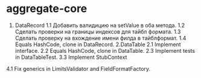 # aggregate-core
1. DataRecord
1.1 Добавить валидицию на setValue в оба метода.
1.2 Сделать проверки на границы индексов для тайбл формата.
1.3 Сделать проверку на вхождение имени филда в тайблформат.
1.4 Equals HashCode, clone in DataRecord.
2.DataTable
2.1 Implement interface.
2.2 Equals HashCode, clone in DataTable.
2.3 Implement tests in DataTableTest.
3.3 Implement StubContext

4.1 Fix generics in LimitsValidator and FieldFormatFactory. 
